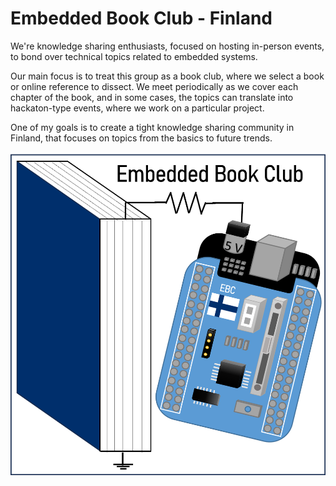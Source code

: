 # Embedded Book Club - Finland

We're knowledge sharing enthusiasts, focused on hosting in-person events, to bond over technical topics related to embedded systems.

Our main focus is to treat this group as a book club, where we select a book or online reference to dissect. We meet periodically as we cover each chapter of the book, and in some cases, the topics can translate into hackaton-type events, where we work on a particular project.

One of my goals is to create a tight knowledge sharing community in Finland, that focuses on topics from the basics to future trends.

![EBC Logo](EBC_logo.png)
